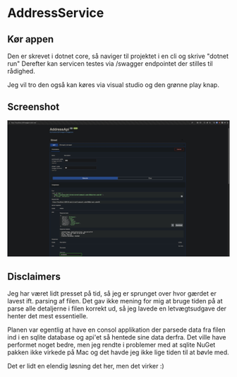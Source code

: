 # AddressService

## Kør appen
Den er skrevet i dotnet core, så naviger til projektet i en cli og skrive "dotnet run"
Derefter kan servicen testes via /swagger endpointet der stilles til rådighed.

Jeg vil tro den også kan køres via visual studio og den grønne play knap.

## Screenshot
![AddressService running](https://github.com/mstendorf/AddressService/blob/main/AddressService.jpg?raw=true)

## Disclaimers
Jeg har været lidt presset på tid, så jeg er sprunget over hvor gærdet er lavest ift. parsing af filen.
Det gav ikke mening for mig at bruge tiden på at parse alle detaljerne i filen korrekt ud, så jeg lavede en letvægtsudgave
der henter det mest essentielle.

Planen var egentlig at have en consol applikation der parsede data fra filen ind i en sqlite database og api'et
så hentede sine data derfra. Det ville have performet noget bedre, men jeg rendte i problemer med at sqlite NuGet pakken
ikke virkede på Mac og det havde jeg ikke lige tiden til at bøvle med.

Det er lidt en elendig løsning det her, men det virker :)
